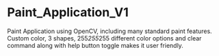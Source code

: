 # Paint_Application_V1
Paint Application using OpenCV, including many standard paint features. Custom color, 3 shapes, 255*255*255 different color options and clear command along with help button toggle makes it user friendly.
